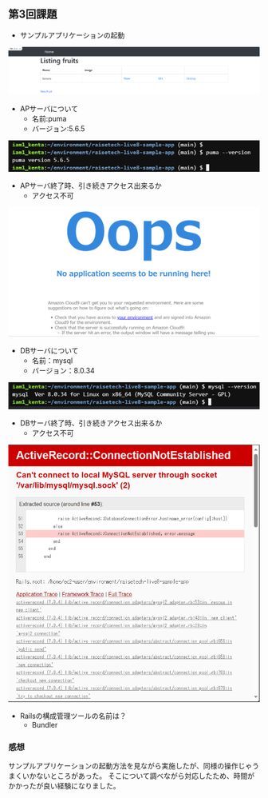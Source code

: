 ## 第3回課題
- サンプルアプリケーションの起動

![サンプルアプリケーション](https://github.com/kenta-utiyama/Raisetech/blob/lecture03-1/img/sample_ap.PNG)

- APサーバについて
  - 名前:puma
  - バージョン:5.6.5

![APサーバーバージョン](https://github.com/kenta-utiyama/Raisetech/blob/lecture03-1/img/apsv_ver.PNG)

- APサーバ終了時、引き続きアクセス出来るか
  - アクセス不可

![APサーバアクセス不可](https://github.com/kenta-utiyama/Raisetech/blob/lecture03-1/img/apsv_stop.PNG)

- DBサーバについて
  - 名前：mysql
  - バージョン：8.0.34

![DBサーバーバージョン](https://github.com/kenta-utiyama/Raisetech/blob/lecture03-1/img/dbsv_ver.PNG)

- DBサーバ終了時、引き続きアクセス出来るか
  - アクセス不可

![DBサーバアクセス不可](https://github.com/kenta-utiyama/Raisetech/blob/lecture03-1/img/dbsv_stop.PNG)

- Railsの構成管理ツールの名前は？
  - Bundler

### 感想
サンプルアプリケーションの起動方法を見ながら実施したが、同様の操作じゃうまくいかないところがあった。
そこについて調べながら対応したため、時間がかかったが良い経験になりました。